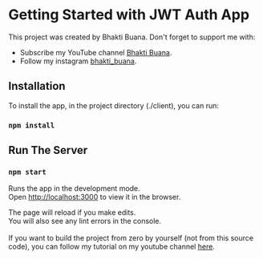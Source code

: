# Getting Started with JWT Auth App

This project was created by Bhakti Buana.
Don't forget to support me with:
- Subscribe my YouTube channel [Bhakti Buana](https://www.youtube.com/channel/UCV0a90P647_TGMeCfmQRfgA).
- Follow my instagram [bhakti_buana](https://www.instagram.com/bhakti_buana).

## Installation

To install the app, in the project directory (./client), you can run:

### `npm install`

## Run The Server

### `npm start`

Runs the app in the development mode.\
Open [http://localhost:3000](http://localhost:3000) to view it in the browser.

The page will reload if you make edits.\
You will also see any lint errors in the console.\
\
If you want to build the project from zero by yourself (not from this source code), you can follow my tutorial on my youtube channel [here](https://www.youtube.com/channel/UCV0a90P647_TGMeCfmQRfgA).